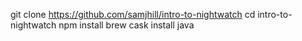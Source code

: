 git clone https://github.com/samjhill/intro-to-nightwatch
cd intro-to-nightwatch
npm install
brew cask install java

